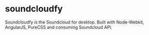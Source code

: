 soundcloudfy
============

Soundcloudfy is the Soundcloud for desktop. Built with Node-Webkit, AngularJS, PureCSS and consuming Soundcloud API.
